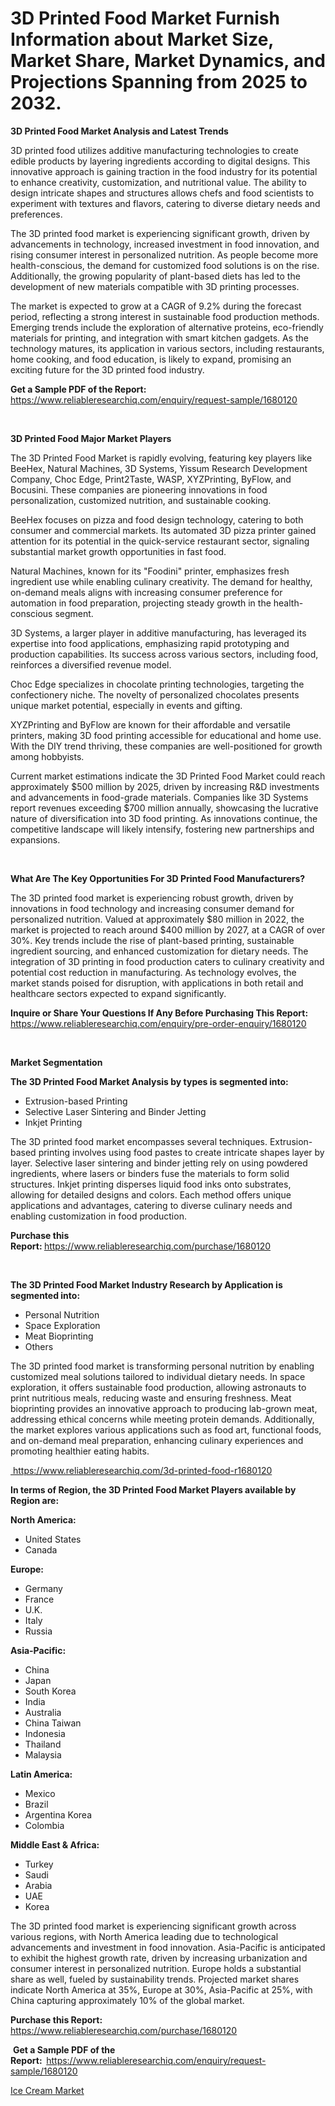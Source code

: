 <p><h1>3D Printed Food Market Furnish Information about Market Size, Market Share, Market Dynamics, and Projections Spanning from 2025 to 2032.</h1></p><p><strong>3D Printed Food Market Analysis and Latest Trends</strong></p>
<p><p>3D printed food utilizes additive manufacturing technologies to create edible products by layering ingredients according to digital designs. This innovative approach is gaining traction in the food industry for its potential to enhance creativity, customization, and nutritional value. The ability to design intricate shapes and structures allows chefs and food scientists to experiment with textures and flavors, catering to diverse dietary needs and preferences.</p><p>The 3D printed food market is experiencing significant growth, driven by advancements in technology, increased investment in food innovation, and rising consumer interest in personalized nutrition. As people become more health-conscious, the demand for customized food solutions is on the rise. Additionally, the growing popularity of plant-based diets has led to the development of new materials compatible with 3D printing processes.</p><p>The market is expected to grow at a CAGR of 9.2% during the forecast period, reflecting a strong interest in sustainable food production methods. Emerging trends include the exploration of alternative proteins, eco-friendly materials for printing, and integration with smart kitchen gadgets. As the technology matures, its application in various sectors, including restaurants, home cooking, and food education, is likely to expand, promising an exciting future for the 3D printed food industry.</p></p>
<p><strong>Get a Sample PDF of the Report:&nbsp;</strong> <a href="https://www.reliableresearchiq.com/enquiry/request-sample/1680120?utm_campaign=3073&utm_medium=2&utm_source=Github&utm_content=ia&utm_term=07042025&utm_id=3d-printed-food">https://www.reliableresearchiq.com/enquiry/request-sample/1680120</a></p>
<p>&nbsp;</p>
<p><strong>3D Printed Food Major Market Players</strong></p>
<p><p>The 3D Printed Food Market is rapidly evolving, featuring key players like BeeHex, Natural Machines, 3D Systems, Yissum Research Development Company, Choc Edge, Print2Taste, WASP, XYZPrinting, ByFlow, and Bocusini. These companies are pioneering innovations in food personalization, customized nutrition, and sustainable cooking.</p><p>BeeHex focuses on pizza and food design technology, catering to both consumer and commercial markets. Its automated 3D pizza printer gained attention for its potential in the quick-service restaurant sector, signaling substantial market growth opportunities in fast food.</p><p>Natural Machines, known for its "Foodini" printer, emphasizes fresh ingredient use while enabling culinary creativity. The demand for healthy, on-demand meals aligns with increasing consumer preference for automation in food preparation, projecting steady growth in the health-conscious segment.</p><p>3D Systems, a larger player in additive manufacturing, has leveraged its expertise into food applications, emphasizing rapid prototyping and production capabilities. Its success across various sectors, including food, reinforces a diversified revenue model.</p><p>Choc Edge specializes in chocolate printing technologies, targeting the confectionery niche. The novelty of personalized chocolates presents unique market potential, especially in events and gifting.</p><p>XYZPrinting and ByFlow are known for their affordable and versatile printers, making 3D food printing accessible for educational and home use. With the DIY trend thriving, these companies are well-positioned for growth among hobbyists.</p><p>Current market estimations indicate the 3D Printed Food Market could reach approximately $500 million by 2025, driven by increasing R&D investments and advancements in food-grade materials. Companies like 3D Systems report revenues exceeding $700 million annually, showcasing the lucrative nature of diversification into 3D food printing. As innovations continue, the competitive landscape will likely intensify, fostering new partnerships and expansions.</p></p>
<p>&nbsp;</p>
<p><strong>What Are The Key Opportunities For 3D Printed Food Manufacturers?</strong></p>
<p><p>The 3D printed food market is experiencing robust growth, driven by innovations in food technology and increasing consumer demand for personalized nutrition. Valued at approximately $80 million in 2022, the market is projected to reach around $400 million by 2027, at a CAGR of over 30%. Key trends include the rise of plant-based printing, sustainable ingredient sourcing, and enhanced customization for dietary needs. The integration of 3D printing in food production caters to culinary creativity and potential cost reduction in manufacturing. As technology evolves, the market stands poised for disruption, with applications in both retail and healthcare sectors expected to expand significantly.</p></p>
<p><strong>Inquire or Share Your Questions If Any Before Purchasing This Report:</strong> <a href="https://www.reliableresearchiq.com/enquiry/pre-order-enquiry/1680120?utm_campaign=3073&utm_medium=2&utm_source=Github&utm_content=ia&utm_term=07042025&utm_id=3d-printed-food">https://www.reliableresearchiq.com/enquiry/pre-order-enquiry/1680120</a></p>
<p>&nbsp;</p>
<p><strong>Market Segmentation</strong></p>
<p><strong>The 3D Printed Food Market Analysis by types is segmented into:</strong></p>
<p><ul><li>Extrusion-based Printing</li><li>Selective Laser Sintering and Binder Jetting</li><li>Inkjet Printing</li></ul></p>
<p><p>The 3D printed food market encompasses several techniques. Extrusion-based printing involves using food pastes to create intricate shapes layer by layer. Selective laser sintering and binder jetting rely on using powdered ingredients, where lasers or binders fuse the materials to form solid structures. Inkjet printing disperses liquid food inks onto substrates, allowing for detailed designs and colors. Each method offers unique applications and advantages, catering to diverse culinary needs and enabling customization in food production.</p></p>
<p><strong>Purchase this Report:&nbsp;</strong><a href="https://www.reliableresearchiq.com/purchase/1680120?utm_campaign=3073&utm_medium=2&utm_source=Github&utm_content=ia&utm_term=07042025&utm_id=3d-printed-food">https://www.reliableresearchiq.com/purchase/1680120</a></p>
<p>&nbsp;</p>
<p><strong>The 3D Printed Food Market Industry Research by Application is segmented into:</strong></p>
<p><ul><li>Personal Nutrition</li><li>Space Exploration</li><li>Meat Bioprinting</li><li>Others</li></ul></p>
<p><p>The 3D printed food market is transforming personal nutrition by enabling customized meal solutions tailored to individual dietary needs. In space exploration, it offers sustainable food production, allowing astronauts to print nutritious meals, reducing waste and ensuring freshness. Meat bioprinting provides an innovative approach to producing lab-grown meat, addressing ethical concerns while meeting protein demands. Additionally, the market explores various applications such as food art, functional foods, and on-demand meal preparation, enhancing culinary experiences and promoting healthier eating habits.</p></p>
<p><a href="https://www.reliableresearchiq.com/3d-printed-food-r1680120?utm_campaign=3073&utm_medium=2&utm_source=Github&utm_content=ia&utm_term=07042025&utm_id=3d-printed-food">&nbsp;https://www.reliableresearchiq.com/3d-printed-food-r1680120</a></p>
<p><strong>In terms of Region, the 3D Printed Food Market Players available by Region are:</strong></p>
<p>
    <p> <strong> North America: </strong>
        <ul>
            <li>United States</li>
            <li>Canada</li>
        </ul>
        </p> 
    <p> <strong> Europe: </strong>
        <ul>
            <li>Germany</li>
            <li>France</li>
            <li>U.K.</li>
            <li>Italy</li>
            <li>Russia</li>
        </ul>
        </p> 
    <p> <strong> Asia-Pacific: </strong>
        <ul>
            <li>China</li>
            <li>Japan</li>
            <li>South Korea</li>
            <li>India</li>
            <li>Australia</li>
            <li>China Taiwan</li>
            <li>Indonesia</li>
            <li>Thailand</li>
            <li>Malaysia</li>
        </ul>
        </p> 
    <p> <strong> Latin America: </strong>
        <ul>
            <li>Mexico</li>
            <li>Brazil</li>
            <li>Argentina Korea</li>
            <li>Colombia</li>
        </ul>
        </p> 
    <p> <strong> Middle East & Africa: </strong>
        <ul>
            <li>Turkey</li>
            <li>Saudi</li>
            <li>Arabia</li>
            <li>UAE</li>
            <li>Korea</li>
        </ul>
    </p>
    </p>
<p><p>The 3D printed food market is experiencing significant growth across various regions, with North America leading due to technological advancements and investment in food innovation. Asia-Pacific is anticipated to exhibit the highest growth rate, driven by increasing urbanization and consumer interest in personalized nutrition. Europe holds a substantial share as well, fueled by sustainability trends. Projected market shares indicate North America at 35%, Europe at 30%, Asia-Pacific at 25%, with China capturing approximately 10% of the global market.</p></p>
<p><strong>Purchase this Report: </strong><a href="https://www.reliableresearchiq.com/purchase/1680120?utm_campaign=3073&utm_medium=2&utm_source=Github&utm_content=ia&utm_term=07042025&utm_id=3d-printed-food">https://www.reliableresearchiq.com/purchase/1680120</a></p>
<p>&nbsp;<strong>Get a Sample PDF of the Report:&nbsp;&nbsp;</strong><a href="https://www.reliableresearchiq.com/enquiry/request-sample/1680120?utm_campaign=3073&utm_medium=2&utm_source=Github&utm_content=ia&utm_term=07042025&utm_id=3d-printed-food">https://www.reliableresearchiq.com/enquiry/request-sample/1680120</a></p>
<p><strong></strong></p>
<p><p><a href="https://github.com/nibbsmantji/Market-Research-Report-List-1/blob/main/ice-cream-market.md?utm_campaign=3073&utm_medium=2&utm_source=Github&utm_content=ia&utm_term=07042025&utm_id=3d-printed-food">Ice Cream Market</a></p></p>
